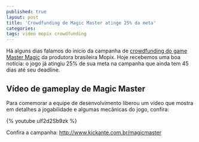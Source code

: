 ```yaml
---
published: true
layout: post
title: 'Crowdfunding de Magic Master atinge 25% da meta'
categories: 
tags: video mopix crowdfunding
---
```

Há alguns dias falamos do início da campanha de <a href="{{ site.baseurl }}/2015/07/06/crowdfunding-de-magic-master/">crowdfunding do game Master Magic</a>
 da produtora brasileira Mopix. Hoje recebemos uma boa notícia: o jogo já atingiu 25% de sua meta na campanha que ainda tem 45 dias até seu deadline.




## Vídeo de gameplay de Magic Master
Para comemorar a equipe de desenvolvimento liberou um vídeo que mostra em detalhes a jogabilidade e algumas mecânicas do jogo, confira:

{% youtube ulf2d2Sb9zk %}

Confira a campanha: <a href="http://www.kickante.com.br/magicmaster" target="_blank">http://www.kickante.com.br/magicmaster</a>


